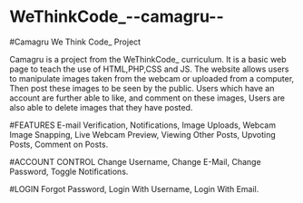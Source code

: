 # WeThinkCode_--camagru--
#Camagru We Think Code_ Project

Camagru is a project from the WeThinkCode_ curriculum.
It is a basic web page to teach the use of HTML,PHP,CSS and JS.
The website allows users to manipulate images taken from the webcam or uploaded from a computer,
Then post these images to be seen by the public. Users which have an account are further able to like,
and comment on these images, Users are also able to delete images that they have posted.

#FEATURES
E-mail Verification,
Notifications,
Image Uploads,
Webcam Image Snapping,
Live Webcam Preview,
Viewing Other Posts,
Upvoting Posts,
Comment on Posts.

#ACCOUNT CONTROL
Change Username,
Change E-Mail,
Change Password,
Toggle Notifications.

#LOGIN
Forgot Password,
Login With Username,
Login With Email.
